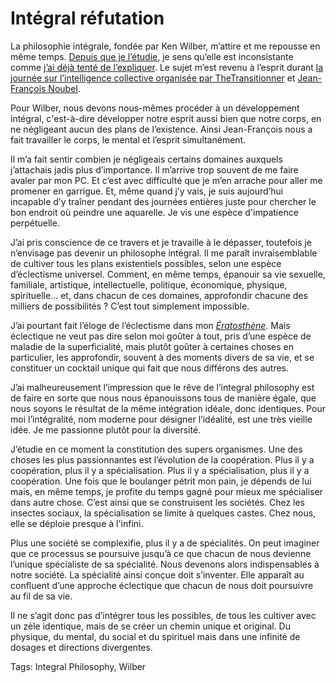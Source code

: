 # Intégral réfutation

La philosophie intégrale, fondée par Ken Wilber, m’attire et me repousse en même temps. [Depuis que je l’étudie](http://blog.tcrouzet.com/2008/09/18/premiers-pas-avec-ken-wilber/), je sens qu’elle est inconsistante comme [j’ai déjà tenté de l’expliquer](http://blog.tcrouzet.com/2008/10/02/de-l%E2%80%99idealisme-a-la-complexite/). Le sujet m’est revenu à l’esprit durant [la journée sur l’intelligence collective organisée par TheTransitionner](http://wiki.thetransitioner.org/A_propos_de_TheTransitioner.org/Ev%C3%A9nements_futurs/12_juin_2009_-_Paris_-_Voyage_au_coeur_de_l%27intelligence_collective_globale) et [Jean-François Noubel](http://blog.tcrouzet.com/2008/08/30/les-limites-du-pyramidal/).

Pour Wilber, nous devons nous-mêmes procéder à un développement intégral, c'est-à-dire développer notre esprit aussi bien que notre corps, en ne négligeant aucun des plans de l’existence. Ainsi Jean-François nous a fait travailler le corps, le mental et l’esprit simultanément.

Il m’a fait sentir combien je négligeais certains domaines auxquels j’attachais jadis plus d’importance. Il m’arrive trop souvent de me faire avaler par mon PC. Et c’est avec difficulté que je m’en arrache pour aller me promener en garrigue. Et, même quand j’y vais, je suis aujourd’hui incapable d’y traîner pendant des journées entières juste pour chercher le bon endroit où peindre une aquarelle. Je vis une espèce d'impatience perpétuelle.

J’ai pris conscience de ce travers et je travaille à le dépasser, toutefois je n’envisage pas devenir un philosophe intégral. Il me paraît invraisemblable de cultiver tous les plans existentiels possibles, selon une espèce d’éclectisme universel. Comment, en même temps, épanouir sa vie sexuelle, familiale, artistique, intellectuelle, politique, économique, physique, spirituelle… et, dans chacun de ces domaines, approfondir chacune des milliers de possibilités ? C’est tout simplement impossible.

J’ai pourtant fait l’éloge de l’éclectisme dans mon *[Ératosthène](http://ihl.tcrouzet.com)*. Mais éclectique ne veut pas dire selon moi goûter à tout, pris d’une espèce de maladie de la superficialité, mais plutôt goûter à certaines choses en particulier, les approfondir, souvent à des moments divers de sa vie, et se constituer un cocktail unique qui fait que nous différons des autres.

J’ai malheureusement l’impression que le rêve de l’integral philosophy est de faire en sorte que nous nous épanouissons tous de manière égale, que nous soyons le résultat de la même intégration idéale, donc identiques. Pour moi l’intégralité, nom moderne pour désigner l’idéalité, est une très vieille idée. Je me passionne plutôt pour la diversité.

J’étudie en ce moment la constitution des supers organismes. Une des choses les plus passionnantes est l’évolution de la coopération. Plus il y a coopération, plus il y a spécialisation. Plus il y a spécialisation, plus il y a coopération. Une fois que le boulanger pétrit mon pain, je dépends de lui mais, en même temps, je profite du temps gagné pour mieux me spécialiser dans autre chose. C’est ainsi que se construisent les sociétés. Chez les insectes sociaux, la spécialisation se limite à quelques castes. Chez nous, elle se déploie presque à l'infini.

Plus une société se complexifie, plus il y a de spécialités. On peut imaginer que ce processus se poursuive jusqu’à ce que chacun de nous devienne l’unique spécialiste de sa spécialité. Nous devenons alors indispensables à notre société. La spécialité ainsi conçue doit s’inventer. Elle apparaît au confluent d’une approche éclectique que chacun de nous doit poursuivre au fil de sa vie.

Il ne s’agit donc pas d’intégrer tous les possibles, de tous les cultiver avec un zèle identique, mais de se créer un chemin unique et original. Du physique, du mental, du social et du spirituel mais dans une infinité de dosages et directions divergentes.

Tags: Integral Philosophy, Wilber